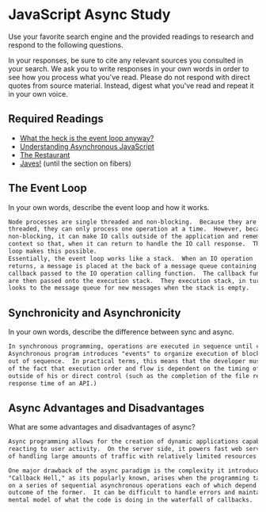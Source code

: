 # JavaScript Async Study

Use your favorite search engine and the provided readings to research and
respond to the following questions.

In your responses, be sure to cite any relevant sources you consulted in your
search. We ask you to write responses in your own words in order to see how you
process what you've read. Please do not respond with direct quotes from source
material. Instead, digest what you've read and repeat it in your own voice.

## Required Readings

-   [What the heck is the event loop anyway?](https://www.youtube.com/watch?v=8aGhZQkoFbQ)
-   [Understanding Asynchronous JavaScript](https://www.youtube.com/watch?v=vMfg0xGjcOI)
-   [The Restaurant](https://www.codeschool.com/blog/2014/10/30/understanding-node-js/)
-   [Javes!](https://www.discovermeteor.com/blog/understanding-sync-async-javascript-node/) (until the section on fibers)

## The Event Loop

In your own words, describe the event loop and how it works.

```md
Node processes are single threaded and non-blocking.  Because they are single
threaded, they can only process one operation at a time.  However, because it is
non-blocking, it can make IO calls outside of the application and remember its
context so that, when it can return to handle the IO call response.  The event
loop makes this possible.
Essentially, the event loop works like a stack.  When an IO operation
returns, a message is placed at the back of a message queue containing the
callback passed to the IO operation calling function.  The callback functions
are then passed onto the execution stack.  They execution stack, in turn,
looks to the message queue for new messages when the stack is empty.
```

## Synchronicity and Asynchronicity

In your own words, describe the difference between sync and async.

```md
In synchronous programming, operations are executed in sequence until completion.
Asynchronous program introduces "events" to organize execution of blocks of code
out of sequence.  In practical terms, this means that the developer must be aware
of the fact that execution order and flow is dependent on the timing of operations
outside of his or direct control (such as the completion of the file read or the
response time of an API.)
```

## Async Advantages and Disadvantages

What are some advantages and disadvantages of async?

```md
Async programming allows for the creation of dynamic applications capable of
reacting to user activity.  On the server side, it powers fast web servers capable
of handling large amounts of traffic with relatively limited resources.

One major drawback of the async paradigm is the complexity it introduces.
"Callback Hell," as its popularly known, arises when the programming task relies
on a series of sequential asynchronous operations each of which depend on the
outcome of the former.  It can be difficult to handle errors and maintain a
mental model of what the code is doing in the waterfall of callbacks.
```
